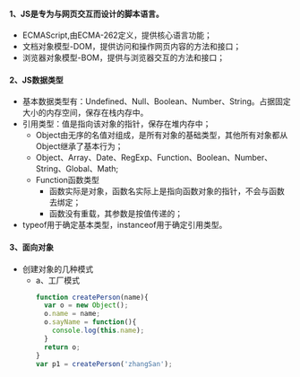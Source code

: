 #### 1、JS是专为与网页交互而设计的脚本语言。
  * ECMAScript,由ECMA-262定义，提供核心语言功能；
  * 文档对象模型-DOM，提供访问和操作网页内容的方法和接口；
  * 浏览器对象模型-BOM，提供与浏览器交互的方法和接口；
#### 2、JS数据类型
  * 基本数据类型有：Undefined、Null、Boolean、Number、String。占据固定大小的内存空间，保存在栈内存中。
  * 引用类型：值是指向该对象的指针，保存在堆内存中；
    - Object由无序的名值对组成，是所有对象的基础类型，其他所有对象都从Object继承了基本行为；  
    - Object、Array、Date、RegExp、Function、Boolean、Number、String、Global、Math;
    - Function函数类型
      + 函数实际是对象，函数名实际上是指向函数对象的指针，不会与函数去绑定；
      + 函数没有重载，其参数是按值传递的；
  * typeof用于确定基本类型，instanceof用于确定引用类型。
#### 3、面向对象
  * 创建对象的几种模式
    - a、工厂模式  
      ```javascript
      function createPerson(name){  
        var o = new Object();  
        o.name = name;  
        o.sayName = function(){  
          console.log(this.name);  
        }
        return o;
      }
      var p1 = createPerson('zhangSan');
